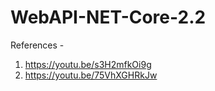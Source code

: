 # WebAPI-NET-Core-2.2

References -

1. https://youtu.be/s3H2mfkOi9g
2. https://youtu.be/75VhXGHRkJw
